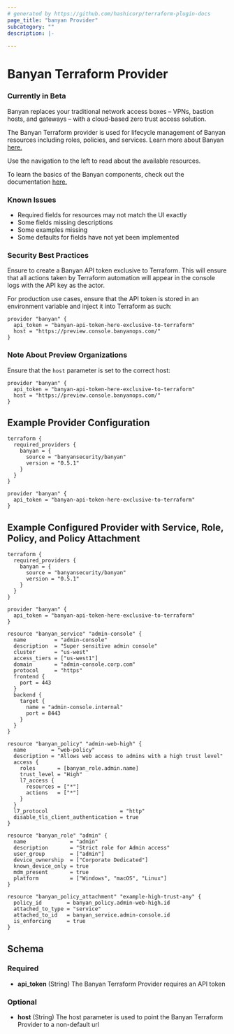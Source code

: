 ```yaml
---
# generated by https://github.com/hashicorp/terraform-plugin-docs
page_title: "banyan Provider"
subcategory: ""
description: |-
  
---
```


# Banyan Terraform Provider
### Currently in Beta

Banyan replaces your traditional network access boxes – VPNs, bastion hosts, and gateways – with a cloud-based zero trust access solution.

The Banyan Terraform provider is used for lifecycle management of Banyan resources including roles, policies, and services. Learn more about Banyan [here.](https://www.banyansecurity.io/)

Use the navigation to the left to read about the available resources.

To learn the basics of the Banyan components, check out the documentation [here.](https://docs.banyanops.com/)

### Known Issues
* Required fields for resources may not match the UI exactly
* Some fields missing descriptions
* Some examples missing
* Some defaults for fields have not yet been implemented

### Security Best Practices
Ensure to create a Banyan API token exclusive to Terraform. This will ensure that all actions taken by Terraform automation will appear in the console logs with the API key as the actor.

For production use cases, ensure that the API token is stored in an environment variable and inject it into Terraform as such:
```hcl
provider "banyan" {
  api_token = "banyan-api-token-here-exclusive-to-terraform"
  host = "https://preview.console.banyanops.com/"
}
```

### Note About **Preview** Organizations
Ensure that the `host` parameter is set to the correct host: 
```hcl
provider "banyan" {
  api_token = "banyan-api-token-here-exclusive-to-terraform"
  host = "https://preview.console.banyanops.com/"
}
```

## Example Provider Configuration
```hcl
terraform {
  required_providers {
    banyan = {
      source = "banyansecurity/banyan"
      version = "0.5.1"
    }
  }
}

provider "banyan" {
  api_token = "banyan-api-token-here-exclusive-to-terraform"
}
```

## Example Configured Provider with Service, Role, Policy, and Policy Attachment
```hcl
terraform {
  required_providers {
    banyan = {
      source = "banyansecurity/banyan"
      version = "0.5.1"
    }
  }
}

provider "banyan" {
  api_token = "banyan-api-token-here-exclusive-to-terraform"
}

resource "banyan_service" "admin-console" {
  name         = "admin-console"
  description  = "Super sensitive admin console"
  cluster      = "us-west"
  access_tiers = ["us-west1"]
  domain       = "admin-console.corp.com"
  protocol     = "https"
  frontend {
    port = 443
  }
  backend {
    target {
      name = "admin-console.internal"
      port = 8443
    }
  }
}

resource "banyan_policy" "admin-web-high" {
  name        = "web-policy"
  description = "Allows web access to admins with a high trust level"
  access {
    roles       = [banyan_role.admin.name]
    trust_level = "High"
    l7_access {
      resources = ["*"]
      actions   = ["*"]
    }
  }
  l7_protocol                       = "http"
  disable_tls_client_authentication = true
}

resource "banyan_role" "admin" {
  name              = "admin"
  description       = "Strict role for Admin access"
  user_group        = ["admin"]
  device_ownership  = ["Corporate Dedicated"]
  known_device_only = true
  mdm_present       = true
  platform          = ["Windows", "macOS", "Linux"]
}

resource "banyan_policy_attachment" "example-high-trust-any" {
  policy_id        = banyan_policy.admin-web-high.id
  attached_to_type = "service"
  attached_to_id   = banyan_service.admin-console.id
  is_enforcing     = true
}
```

<!-- schema generated by tfplugindocs -->
## Schema

### Required

- **api_token** (String) The Banyan Terraform Provider requires an API token

### Optional

- **host** (String) The host parameter is used to point the Banyan Terraform Provider to a non-default url
